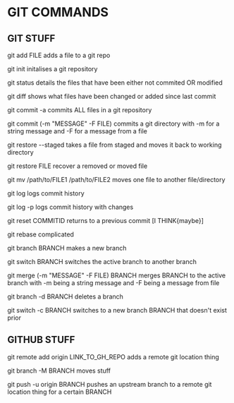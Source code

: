 # GIT COMMANDS

## GIT STUFF

git add FILE
    adds a file to a git repo

git init
    initalises a git repository

git status
    details the files that have been either not commited OR modified

git diff
    shows what files have been changed or added since last commit

git commit -a
    commits ALL files in a git repository

git commit (-m "MESSAGE" -F FILE)
    commits a git directory with -m for a string message and -F for a message from a file

git restore --staged
    takes a file from staged and moves it back to working directory

git restore FILE
    recover a removed or moved file

git mv /path/to/FILE1 /path/to/FILE2
    moves one file to another file/directory

git log
    logs commit history

git log -p
    logs commit history with changes

git reset COMMITID
    returns to a previous commit [I THINK{maybe}]

git rebase
    complicated

git branch BRANCH
    makes a new branch

git switch BRANCH
    switches the active branch to another branch

git merge (-m "MESSAGE" -F FILE) BRANCH
    merges BRANCH to the active branch with -m being a string message and -F being a message from file

git branch -d BRANCH
    deletes a branch

git switch -c BRANCH
    switches to a new branch BRANCH that doesn't exist prior

## GITHUB STUFF

git remote add origin LINK_TO_GH_REPO
    adds a remote git location thing

git branch -M BRANCH
    moves stuff

git push -u origin BRANCH
    pushes an upstream branch to a remote git location thing for a certain BRANCH

